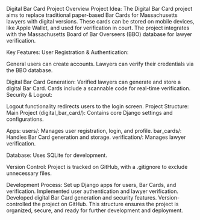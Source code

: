 Digital Bar Card Project Overview
Project Idea:
The Digital Bar Card project aims to replace traditional paper-based Bar Cards for Massachusetts lawyers with digital versions. These cards can be stored on mobile devices, like Apple Wallet, and used for verification in court. The project integrates with the Massachusetts Board of Bar Overseers (BBO) database for lawyer verification.

Key Features:
User Registration & Authentication:

General users can create accounts.
Lawyers can verify their credentials via the BBO database.

Digital Bar Card Generation:
Verified lawyers can generate and store a digital Bar Card.
Cards include a scannable code for real-time verification.
Security & Logout:

Logout functionality redirects users to the login screen.
Project Structure:
Main Project (digital_bar_card/): Contains core Django settings and configurations.

Apps:
users/: Manages user registration, login, and profile.
bar_cards/: Handles Bar Card generation and storage.
verification/: Manages lawyer verification.

Database: Uses SQLite for development.

Version Control: Project is tracked on GitHub, with a .gitignore to exclude unnecessary files.

Development Process:
Set up Django apps for users, Bar Cards, and verification.
Implemented user authentication and lawyer verification.
Developed digital Bar Card generation and security features.
Version-controlled the project on GitHub.
This structure ensures the project is organized, secure, and ready for further development and deployment.
